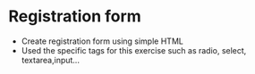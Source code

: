# Registration form

* Create registration form using simple HTML
* Used the specific tags for this exercise such as radio, select, textarea,input...
